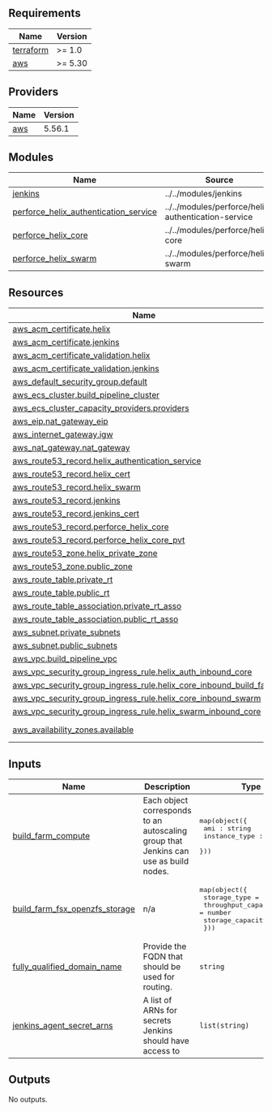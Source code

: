 <!-- BEGIN_TF_DOCS -->
## Requirements

| Name | Version |
|------|---------|
| <a name="requirement_terraform"></a> [terraform](#requirement\_terraform) | >= 1.0 |
| <a name="requirement_aws"></a> [aws](#requirement\_aws) | >= 5.30 |

## Providers

| Name | Version |
|------|---------|
| <a name="provider_aws"></a> [aws](#provider\_aws) | 5.56.1 |

## Modules

| Name | Source | Version |
|------|--------|---------|
| <a name="module_jenkins"></a> [jenkins](#module\_jenkins) | ../../modules/jenkins | n/a |
| <a name="module_perforce_helix_authentication_service"></a> [perforce\_helix\_authentication\_service](#module\_perforce\_helix\_authentication\_service) | ../../modules/perforce/helix-authentication-service | n/a |
| <a name="module_perforce_helix_core"></a> [perforce\_helix\_core](#module\_perforce\_helix\_core) | ../../modules/perforce/helix-core | n/a |
| <a name="module_perforce_helix_swarm"></a> [perforce\_helix\_swarm](#module\_perforce\_helix\_swarm) | ../../modules/perforce/helix-swarm | n/a |

## Resources

| Name | Type |
|------|------|
| [aws_acm_certificate.helix](https://registry.terraform.io/providers/hashicorp/aws/latest/docs/resources/acm_certificate) | resource |
| [aws_acm_certificate.jenkins](https://registry.terraform.io/providers/hashicorp/aws/latest/docs/resources/acm_certificate) | resource |
| [aws_acm_certificate_validation.helix](https://registry.terraform.io/providers/hashicorp/aws/latest/docs/resources/acm_certificate_validation) | resource |
| [aws_acm_certificate_validation.jenkins](https://registry.terraform.io/providers/hashicorp/aws/latest/docs/resources/acm_certificate_validation) | resource |
| [aws_default_security_group.default](https://registry.terraform.io/providers/hashicorp/aws/latest/docs/resources/default_security_group) | resource |
| [aws_ecs_cluster.build_pipeline_cluster](https://registry.terraform.io/providers/hashicorp/aws/latest/docs/resources/ecs_cluster) | resource |
| [aws_ecs_cluster_capacity_providers.providers](https://registry.terraform.io/providers/hashicorp/aws/latest/docs/resources/ecs_cluster_capacity_providers) | resource |
| [aws_eip.nat_gateway_eip](https://registry.terraform.io/providers/hashicorp/aws/latest/docs/resources/eip) | resource |
| [aws_internet_gateway.igw](https://registry.terraform.io/providers/hashicorp/aws/latest/docs/resources/internet_gateway) | resource |
| [aws_nat_gateway.nat_gateway](https://registry.terraform.io/providers/hashicorp/aws/latest/docs/resources/nat_gateway) | resource |
| [aws_route53_record.helix_authentication_service](https://registry.terraform.io/providers/hashicorp/aws/latest/docs/resources/route53_record) | resource |
| [aws_route53_record.helix_cert](https://registry.terraform.io/providers/hashicorp/aws/latest/docs/resources/route53_record) | resource |
| [aws_route53_record.helix_swarm](https://registry.terraform.io/providers/hashicorp/aws/latest/docs/resources/route53_record) | resource |
| [aws_route53_record.jenkins](https://registry.terraform.io/providers/hashicorp/aws/latest/docs/resources/route53_record) | resource |
| [aws_route53_record.jenkins_cert](https://registry.terraform.io/providers/hashicorp/aws/latest/docs/resources/route53_record) | resource |
| [aws_route53_record.perforce_helix_core](https://registry.terraform.io/providers/hashicorp/aws/latest/docs/resources/route53_record) | resource |
| [aws_route53_record.perforce_helix_core_pvt](https://registry.terraform.io/providers/hashicorp/aws/latest/docs/resources/route53_record) | resource |
| [aws_route53_zone.helix_private_zone](https://registry.terraform.io/providers/hashicorp/aws/latest/docs/resources/route53_zone) | resource |
| [aws_route53_zone.public_zone](https://registry.terraform.io/providers/hashicorp/aws/latest/docs/resources/route53_zone) | resource |
| [aws_route_table.private_rt](https://registry.terraform.io/providers/hashicorp/aws/latest/docs/resources/route_table) | resource |
| [aws_route_table.public_rt](https://registry.terraform.io/providers/hashicorp/aws/latest/docs/resources/route_table) | resource |
| [aws_route_table_association.private_rt_asso](https://registry.terraform.io/providers/hashicorp/aws/latest/docs/resources/route_table_association) | resource |
| [aws_route_table_association.public_rt_asso](https://registry.terraform.io/providers/hashicorp/aws/latest/docs/resources/route_table_association) | resource |
| [aws_subnet.private_subnets](https://registry.terraform.io/providers/hashicorp/aws/latest/docs/resources/subnet) | resource |
| [aws_subnet.public_subnets](https://registry.terraform.io/providers/hashicorp/aws/latest/docs/resources/subnet) | resource |
| [aws_vpc.build_pipeline_vpc](https://registry.terraform.io/providers/hashicorp/aws/latest/docs/resources/vpc) | resource |
| [aws_vpc_security_group_ingress_rule.helix_auth_inbound_core](https://registry.terraform.io/providers/hashicorp/aws/latest/docs/resources/vpc_security_group_ingress_rule) | resource |
| [aws_vpc_security_group_ingress_rule.helix_core_inbound_build_farm](https://registry.terraform.io/providers/hashicorp/aws/latest/docs/resources/vpc_security_group_ingress_rule) | resource |
| [aws_vpc_security_group_ingress_rule.helix_core_inbound_swarm](https://registry.terraform.io/providers/hashicorp/aws/latest/docs/resources/vpc_security_group_ingress_rule) | resource |
| [aws_vpc_security_group_ingress_rule.helix_swarm_inbound_core](https://registry.terraform.io/providers/hashicorp/aws/latest/docs/resources/vpc_security_group_ingress_rule) | resource |
| [aws_availability_zones.available](https://registry.terraform.io/providers/hashicorp/aws/latest/docs/data-sources/availability_zones) | data source |

## Inputs

| Name | Description | Type | Default | Required |
|------|-------------|------|---------|:--------:|
| <a name="input_build_farm_compute"></a> [build\_farm\_compute](#input\_build\_farm\_compute) | Each object corresponds to an autoscaling group that Jenkins can use as build nodes. | <pre>map(object({<br>    ami : string<br>    instance_type : string<br>  }))</pre> | `{}` | no |
| <a name="input_build_farm_fsx_openzfs_storage"></a> [build\_farm\_fsx\_openzfs\_storage](#input\_build\_farm\_fsx\_openzfs\_storage) | n/a | <pre>map(object({<br>    storage_type        = string<br>    throughput_capacity = number<br>    storage_capacity    = number<br>  }))</pre> | n/a | yes |
| <a name="input_fully_qualified_domain_name"></a> [fully\_qualified\_domain\_name](#input\_fully\_qualified\_domain\_name) | Provide the FQDN that should be used for routing. | `string` | `null` | no |
| <a name="input_jenkins_agent_secret_arns"></a> [jenkins\_agent\_secret\_arns](#input\_jenkins\_agent\_secret\_arns) | A list of ARNs for secrets Jenkins should have access to | `list(string)` | `[]` | no |

## Outputs

No outputs.
<!-- END_TF_DOCS -->
